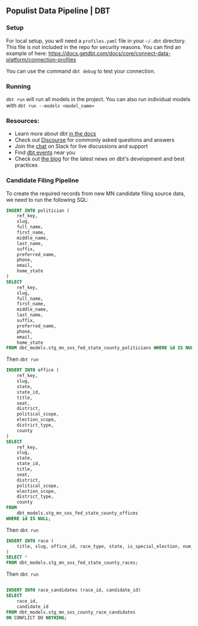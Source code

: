## Populist Data Pipeline | DBT

### Setup

For local setup, you will need a `profiles.yaml` file in your `~/.dbt` directory. This file is not included in the repo for security reasons. You can find an example of here: https://docs.getdbt.com/docs/core/connect-data-platform/connection-profiles

You can use the command `dbt debug` to test your connection.

### Running

`dbt run` will run all models in the project. You can also run individual models with `dbt run --models <model_name>`

### Resources:

- Learn more about dbt [in the docs](https://docs.getdbt.com/docs/introduction)
- Check out [Discourse](https://discourse.getdbt.com/) for commonly asked questions and answers
- Join the [chat](https://community.getdbt.com/) on Slack for live discussions and support
- Find [dbt events](https://events.getdbt.com) near you
- Check out [the blog](https://blog.getdbt.com/) for the latest news on dbt's development and best practices

### Candidate Filing Pipeline

To create the required records from new MN candidate filing source data, we need to run the following SQL:

```sql
INSERT INTO politician (
    ref_key,
    slug,
    full_name,
    first_name,
    middle_name,
    last_name,
    suffix,
    preferred_name,
    phone,
    email,
    home_state
)
SELECT
    ref_key,
    slug,
    full_name,
    first_name,
    middle_name,
    last_name,
    suffix,
    preferred_name,
    phone,
    email,
    home_state
FROM dbt_models.stg_mn_sos_fed_state_county_politicians WHERE id IS NULL;
```

Then `dbt run`

```sql
INSERT INTO office (
    ref_key,
    slug,
    state,
    state_id,
    title,
    seat,
    district,
    political_scope,
    election_scope,
    district_type,
    county
)
SELECT
    ref_key,
    slug,
    state,
    state_id,
    title,
    seat,
    district,
    political_scope,
    election_scope,
    district_type,
    county
FROM
    dbt_models.stg_mn_sos_fed_state_county_offices
WHERE id IS NULL;
```

Then `dbt run`

```sql
INSERT INTO race (
    title, slug, office_id, race_type, state, is_special_election, num_elect
)
SELECT *
FROM dbt_models.stg_mn_sos_fed_state_county_races;
```

Then `dbt run`

```sql

INSERT INTO race_candidates (race_id, candidate_id)
SELECT
    race_id,
    candidate_id
FROM dbt_models.stg_mn_sos_county_race_candidates
ON CONFLICT DO NOTHING;
```
